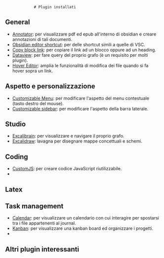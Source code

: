                  # Plugin installati

## General

- [Annotator](obsidian://show-plugin?id=obsidian-annotator): per visualizzare pdf ed epub all'interno di obsidian e creare annotazioni di tali documenti.
- [Obsidian editor shortcut](obsidian://show-plugin?id=obsidian-editor-shortcuts): per delle shortcut simili a quelle di VSC.
- [Copy block link](obsidian://show-plugin?id=obsidian-copy-block-link): per copiare il link ad un blocco oppure ad un heading.
- [Dataview](obsidian://show-plugin?id=dataview): per fare query del proprio grafo (è un requisito per molti plugin).
- [Hover Editor](obsidian://show-plugin?id=obsidian-hover-editor): amplia le funzionalità di modifica dei file quando si fa hover sopra un link.

## Aspetto e personalizzazione

- [Customizable Menu](obsidian://show-plugin?id=customizable-menu): per modificare l'aspetto del menu contestuale (tasto destro del mouse).
- [Customizable sidebar](obsidian://show-plugin?id=customizable-sidebar): per modificare l'aspetto della barra laterale.

## Studio
- [Excalibrain](obsidian://show-plugin?id=excalibrain): per visualizzare e navigare il proprio grafo.
- [Excalidraw](obsidian://show-plugin?id=obsidian-excalidraw-plugin): lavagna per disegnare mappe concettuali e schemi.

## Coding

- [CustomJS](obsidian://show-plugin?id=customjs): per creare codice JavaScript riutilizzabile.
- 
## Latex

## Task management

- [Calendar](obsidian://show-plugin?id=calendar): per visualizzare un calendario con cui interagire per spostarsi tra i file appartenenti al journal.
- [Kanban](obsidian://show-plugin?id=obsidian-kanban): per visualizzare una kanban board ed organizzare i progetti.
- 

## Altri plugin interessanti

